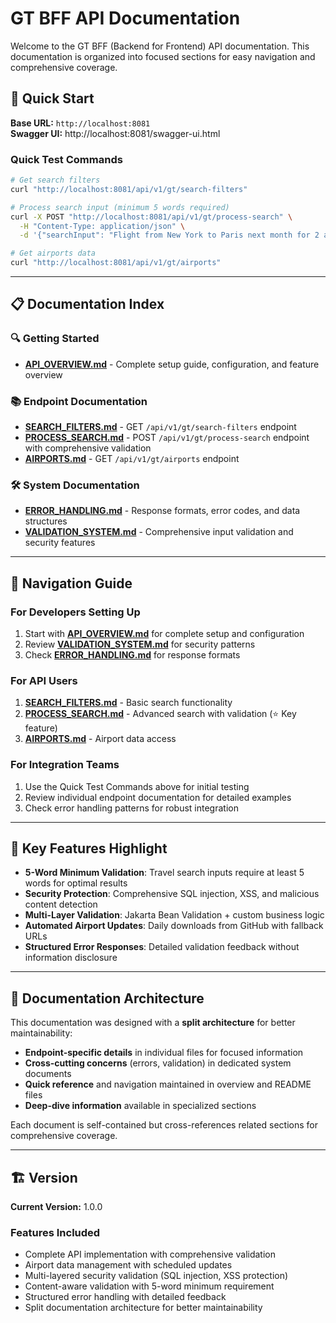 # GT BFF API Documentation

Welcome to the GT BFF (Backend for Frontend) API documentation. This documentation is organized into focused sections for easy navigation and comprehensive coverage.

## 🚀 Quick Start

**Base URL:** `http://localhost:8081`  
**Swagger UI:** http://localhost:8081/swagger-ui.html

### Quick Test Commands
```bash
# Get search filters
curl "http://localhost:8081/api/v1/gt/search-filters"

# Process search input (minimum 5 words required)
curl -X POST "http://localhost:8081/api/v1/gt/process-search" \
  -H "Content-Type: application/json" \
  -d '{"searchInput": "Flight from New York to Paris next month for 2 adults"}'

# Get airports data
curl "http://localhost:8081/api/v1/gt/airports"
```

---

## 📋 Documentation Index

### 🔍 Getting Started
- **[API_OVERVIEW.md](./API_OVERVIEW.md)** - Complete setup guide, configuration, and feature overview

### 📚 Endpoint Documentation
- **[SEARCH_FILTERS.md](./SEARCH_FILTERS.md)** - GET `/api/v1/gt/search-filters` endpoint
- **[PROCESS_SEARCH.md](./PROCESS_SEARCH.md)** - POST `/api/v1/gt/process-search` endpoint with comprehensive validation
- **[AIRPORTS.md](./AIRPORTS.md)** - GET `/api/v1/gt/airports` endpoint

### 🛠️ System Documentation  
- **[ERROR_HANDLING.md](./ERROR_HANDLING.md)** - Response formats, error codes, and data structures
- **[VALIDATION_SYSTEM.md](./VALIDATION_SYSTEM.md)** - Comprehensive input validation and security features

---

## 🎯 Navigation Guide

### For Developers Setting Up
1. Start with **[API_OVERVIEW.md](./API_OVERVIEW.md)** for complete setup and configuration
2. Review **[VALIDATION_SYSTEM.md](./VALIDATION_SYSTEM.md)** for security patterns
3. Check **[ERROR_HANDLING.md](./ERROR_HANDLING.md)** for response formats

### For API Users
1. **[SEARCH_FILTERS.md](./SEARCH_FILTERS.md)** - Basic search functionality
2. **[PROCESS_SEARCH.md](./PROCESS_SEARCH.md)** - Advanced search with validation (⭐ Key feature)
3. **[AIRPORTS.md](./AIRPORTS.md)** - Airport data access

### For Integration Teams
1. Use the Quick Test Commands above for initial testing
2. Review individual endpoint documentation for detailed examples
3. Check error handling patterns for robust integration

---

## 🔐 Key Features Highlight

- **5-Word Minimum Validation**: Travel search inputs require at least 5 words for optimal results
- **Security Protection**: Comprehensive SQL injection, XSS, and malicious content detection
- **Multi-Layer Validation**: Jakarta Bean Validation + custom business logic
- **Automated Airport Updates**: Daily downloads from GitHub with fallback URLs
- **Structured Error Responses**: Detailed validation feedback without information disclosure

---

## 📖 Documentation Architecture

This documentation was designed with a **split architecture** for better maintainability:

- **Endpoint-specific details** in individual files for focused information
- **Cross-cutting concerns** (errors, validation) in dedicated system documents  
- **Quick reference** and navigation maintained in overview and README files
- **Deep-dive information** available in specialized sections

Each document is self-contained but cross-references related sections for comprehensive coverage.

---

## 🏗️ Version

**Current Version:** 1.0.0

### Features Included
- Complete API implementation with comprehensive validation
- Airport data management with scheduled updates  
- Multi-layered security validation (SQL injection, XSS protection)
- Content-aware validation with 5-word minimum requirement
- Structured error handling with detailed feedback
- Split documentation architecture for better maintainability
